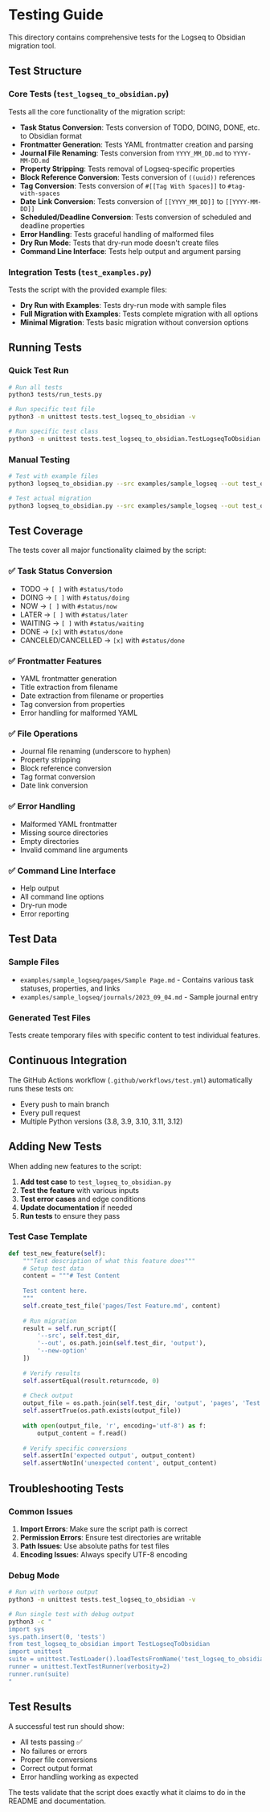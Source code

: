 # Testing Guide

This directory contains comprehensive tests for the Logseq to Obsidian migration tool.

## Test Structure

### Core Tests (`test_logseq_to_obsidian.py`)
Tests all the core functionality of the migration script:

- **Task Status Conversion**: Tests conversion of TODO, DOING, DONE, etc. to Obsidian format
- **Frontmatter Generation**: Tests YAML frontmatter creation and parsing
- **Journal File Renaming**: Tests conversion from `YYYY_MM_DD.md` to `YYYY-MM-DD.md`
- **Property Stripping**: Tests removal of Logseq-specific properties
- **Block Reference Conversion**: Tests conversion of `((uuid))` references
- **Tag Conversion**: Tests conversion of `#[[Tag With Spaces]]` to `#tag-with-spaces`
- **Date Link Conversion**: Tests conversion of `[[YYYY_MM_DD]]` to `[[YYYY-MM-DD]]`
- **Scheduled/Deadline Conversion**: Tests conversion of scheduled and deadline properties
- **Error Handling**: Tests graceful handling of malformed files
- **Dry Run Mode**: Tests that dry-run mode doesn't create files
- **Command Line Interface**: Tests help output and argument parsing

### Integration Tests (`test_examples.py`)
Tests the script with the provided example files:

- **Dry Run with Examples**: Tests dry-run mode with sample files
- **Full Migration with Examples**: Tests complete migration with all options
- **Minimal Migration**: Tests basic migration without conversion options

## Running Tests

### Quick Test Run
```bash
# Run all tests
python3 tests/run_tests.py

# Run specific test file
python3 -m unittest tests.test_logseq_to_obsidian -v

# Run specific test class
python3 -m unittest tests.test_logseq_to_obsidian.TestLogseqToObsidian.test_task_status_conversion -v
```

### Manual Testing
```bash
# Test with example files
python3 logseq_to_obsidian.py --src examples/sample_logseq --out test_output --frontmatter --status-tags --strip-properties --rename-journals --dry-run

# Test actual migration
python3 logseq_to_obsidian.py --src examples/sample_logseq --out test_output --frontmatter --status-tags --strip-properties --rename-journals
```

## Test Coverage

The tests cover all major functionality claimed by the script:

### ✅ Task Status Conversion
- TODO → `[ ]` with `#status/todo`
- DOING → `[ ]` with `#status/doing`
- NOW → `[ ]` with `#status/now`
- LATER → `[ ]` with `#status/later`
- WAITING → `[ ]` with `#status/waiting`
- DONE → `[x]` with `#status/done`
- CANCELED/CANCELLED → `[x]` with `#status/done`

### ✅ Frontmatter Features
- YAML frontmatter generation
- Title extraction from filename
- Date extraction from filename or properties
- Tag conversion from properties
- Error handling for malformed YAML

### ✅ File Operations
- Journal file renaming (underscore to hyphen)
- Property stripping
- Block reference conversion
- Tag format conversion
- Date link conversion

### ✅ Error Handling
- Malformed YAML frontmatter
- Missing source directories
- Empty directories
- Invalid command line arguments

### ✅ Command Line Interface
- Help output
- All command line options
- Dry-run mode
- Error reporting

## Test Data

### Sample Files
- `examples/sample_logseq/pages/Sample Page.md` - Contains various task statuses, properties, and links
- `examples/sample_logseq/journals/2023_09_04.md` - Sample journal entry

### Generated Test Files
Tests create temporary files with specific content to test individual features.

## Continuous Integration

The GitHub Actions workflow (`.github/workflows/test.yml`) automatically runs these tests on:
- Every push to main branch
- Every pull request
- Multiple Python versions (3.8, 3.9, 3.10, 3.11, 3.12)

## Adding New Tests

When adding new features to the script:

1. **Add test case** to `test_logseq_to_obsidian.py`
2. **Test the feature** with various inputs
3. **Test error cases** and edge conditions
4. **Update documentation** if needed
5. **Run tests** to ensure they pass

### Test Case Template
```python
def test_new_feature(self):
    """Test description of what this feature does"""
    # Setup test data
    content = """# Test Content
    
    Test content here.
    """
    self.create_test_file('pages/Test Feature.md', content)
    
    # Run migration
    result = self.run_script([
        '--src', self.test_dir,
        '--out', os.path.join(self.test_dir, 'output'),
        '--new-option'
    ])
    
    # Verify results
    self.assertEqual(result.returncode, 0)
    
    # Check output
    output_file = os.path.join(self.test_dir, 'output', 'pages', 'Test Feature.md')
    self.assertTrue(os.path.exists(output_file))
    
    with open(output_file, 'r', encoding='utf-8') as f:
        output_content = f.read()
    
    # Verify specific conversions
    self.assertIn('expected output', output_content)
    self.assertNotIn('unexpected content', output_content)
```

## Troubleshooting Tests

### Common Issues

1. **Import Errors**: Make sure the script path is correct
2. **Permission Errors**: Ensure test directories are writable
3. **Path Issues**: Use absolute paths for test files
4. **Encoding Issues**: Always specify UTF-8 encoding

### Debug Mode
```bash
# Run with verbose output
python3 -m unittest tests.test_logseq_to_obsidian -v

# Run single test with debug output
python3 -c "
import sys
sys.path.insert(0, 'tests')
from test_logseq_to_obsidian import TestLogseqToObsidian
import unittest
suite = unittest.TestLoader().loadTestsFromName('test_logseq_to_obsidian.TestLogseqToObsidian.test_task_status_conversion')
runner = unittest.TextTestRunner(verbosity=2)
runner.run(suite)
"
```

## Test Results

A successful test run should show:
- All tests passing ✅
- No failures or errors
- Proper file conversions
- Correct output format
- Error handling working as expected

The tests validate that the script does exactly what it claims to do in the README and documentation.
